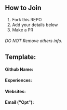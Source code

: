 ## How to Join
1. Fork this REPO
2. Add your details below
3. Make a PR
######  DO NOT Remove others info.

## Template: 
#### Github Name:
#### Experiences:
#### Websites:
#### Email ("Opt"):
